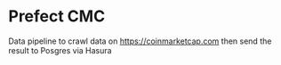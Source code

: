 # Prefect CMC

Data pipeline to crawl data on https://coinmarketcap.com then send the result to Posgres via Hasura
